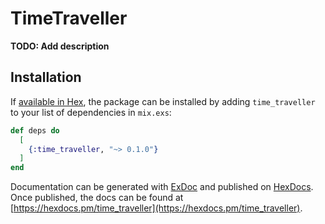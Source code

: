 # TimeTraveller

**TODO: Add description**

## Installation

If [available in Hex](https://hex.pm/docs/publish), the package can be installed
by adding `time_traveller` to your list of dependencies in `mix.exs`:

```elixir
def deps do
  [
    {:time_traveller, "~> 0.1.0"}
  ]
end
```

Documentation can be generated with [ExDoc](https://github.com/elixir-lang/ex_doc)
and published on [HexDocs](https://hexdocs.pm). Once published, the docs can
be found at [https://hexdocs.pm/time_traveller](https://hexdocs.pm/time_traveller).

